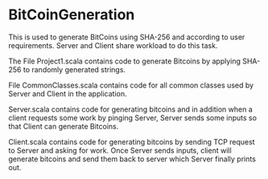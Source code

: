 BitCoinGeneration
=================

This is used to generate BitCoins using SHA-256 and according to user requirements. Server and Client share workload to do this task.

The File Project1.scala contains code to generate Bitcoins by applying SHA-256 to randomly generated strings.

File CommonClasses.scala contains code for all common classes used by Server and Client in the application.

Server.scala contains code for generating bitcoins and in addition when a client requests some work by pinging Server, Server sends
some inputs so that Client can generate Bitcoins.

Client.scala contains code for generating bitcoins by sending TCP request to Server and asking for work. Once Server sends inputs, client
will generate bitcoins and send them back to server which Server finally prints out.

